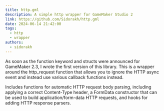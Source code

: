 ```yaml
---
title: http.gml
description: A simple http wrapper for GameMaker Studio 2
link: https://github.com/Sidorakh/http.gml
date: 2024-06-14 21:42:00
tags:
  - http
  - wrapper
authors:
  - sidorakh
---
```


As soon as the function keyword and structs were announced for GameMaker 2.3, I wrote the first version of this library.
This is a wrapper around the http_request function that allows you to ignore the HTTP async event and instead use various callback functions instead.

Includes functions for automatic HTTP request body parsing, including applying a correct Content-Type header, a FormData constructor that can be used to build application/form-data HTTP requests, and hooks for adding HTTP response parsers.